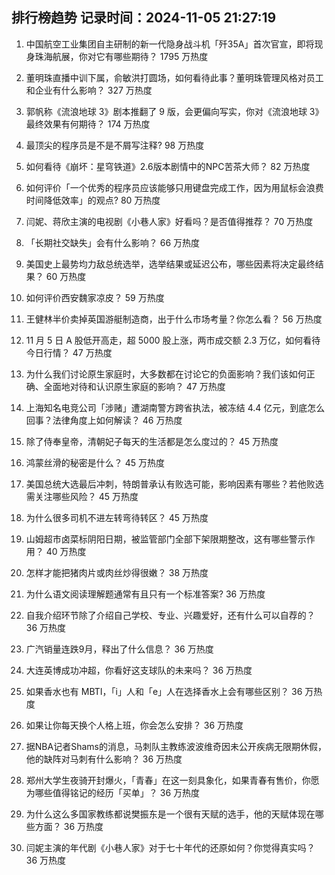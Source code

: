 
## 排行榜趋势 记录时间：2024-11-05 21:27:19
  
  1. 中国航空工业集团自主研制的新一代隐身战斗机「歼35A」首次官宣，即将现身珠海航展，你对它有哪些期待？ 1795 万热度
    
  2. 董明珠直播中训下属，俞敏洪打圆场，如何看待此事？董明珠管理风格对员工和企业有什么影响？ 327 万热度
    
  3. 郭帆称《流浪地球 3》剧本推翻了 9 版，会更偏向写实，你对《流浪地球 3》最终效果有何期待？ 174 万热度
    
  4. 最顶尖的程序员是不是不屑写注释? 98 万热度
    
  5. 如何看待《崩坏：星穹铁道》2.6版本剧情中的NPC苦茶大师？ 82 万热度
    
  6. 如何评价「一个优秀的程序员应该能够只用键盘完成工作，因为用鼠标会浪费时间降低效率」的观点? 80 万热度
    
  7. 闫妮、蒋欣主演的电视剧《小巷人家》好看吗？是否值得推荐？ 70 万热度
    
  8. 「长期社交缺失」会有什么影响？ 66 万热度
    
  9. 美国史上最势均力敌总统选举，选举结果或延迟公布，哪些因素将决定最终结果？ 60 万热度
    
  10. 如何评价西安魏家凉皮？ 59 万热度
    
  11. 王健林半价卖掉英国游艇制造商，出于什么市场考量？你怎么看？ 56 万热度
    
  12. 11 月 5 日 A 股低开高走，超 5000 股上涨，两市成交额 2.3 万亿，如何看待今日行情？ 47 万热度
    
  13. 为什么我们讨论原生家庭时，大多数都在讨论它的负面影响？我们该如何正确、全面地对待和认识原生家庭的影响？ 47 万热度
    
  14. 上海知名电竞公司「涉赌」遭湖南警方跨省执法，被冻结 4.4 亿元，到底怎么回事？法律角度上如何解读？ 46 万热度
    
  15. 除了侍奉皇帝，清朝妃子每天的生活都是怎么度过的？ 45 万热度
    
  16. 鸿蒙丝滑的秘密是什么？ 45 万热度
    
  17. 美国总统大选最后冲刺，特朗普承认有败选可能，影响因素有哪些？若他败选需关注哪些风险？ 45 万热度
    
  18. 为什么很多司机不进左转弯待转区？ 45 万热度
    
  19. 山姆超市卤菜标阴阳日期，被监管部门全部下架限期整改，这有哪些警示作用？ 40 万热度
    
  20. 怎样才能把猪肉片或肉丝炒得很嫩？ 38 万热度
    
  21. 为什么语文阅读理解题通常有且只有一个标准答案? 36 万热度
    
  22. 自我介绍环节除了介绍自己学校、专业、兴趣爱好，还有什么可以自荐的？ 36 万热度
    
  23. 广汽销量连跌9月，释出了什么信息？ 36 万热度
    
  24. 大连英博成功冲超，你看好这支球队的未来吗？ 36 万热度
    
  25. 如果香水也有 MBTI，「i」人和「e」人在选择香水上会有哪些区别？ 36 万热度
    
  26. 如果让你每天换个人格上班，你会怎么安排？ 36 万热度
    
  27. 据NBA记者Shams的消息，马刺队主教练波波维奇因未公开疾病无限期休假，他的缺阵对马刺有什么影响？ 36 万热度
    
  28. 郑州大学生夜骑开封爆火，「青春」在这一刻具象化，如果青春有售价，你愿为哪些值得铭记的经历「买单」？ 36 万热度
    
  29. 为什么这么多国家教练都说樊振东是一个很有天赋的选手，他的天赋体现在哪些方面？ 36 万热度
    
  30. 闫妮主演的年代剧《小巷人家》对于七十年代的还原如何？你觉得真实吗？ 36 万热度
    